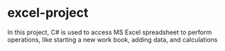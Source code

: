 # excel-project

In this project, C# is used to access MS Excel spreadsheet to perform operations, like starting a new work book, adding data, and calculations 
